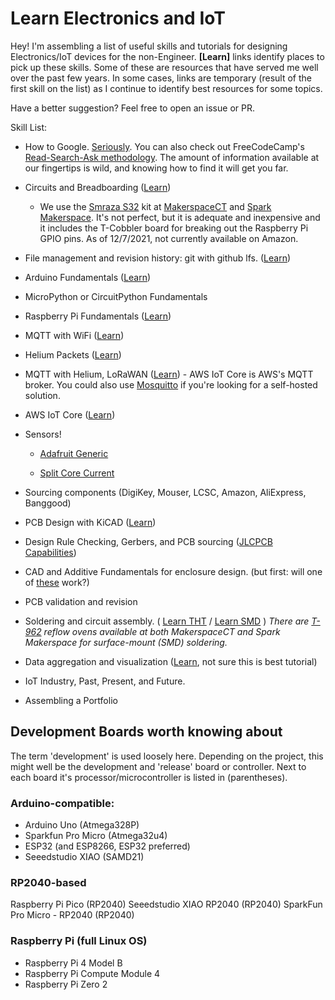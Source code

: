 # Learn Electronics and IoT

Hey! I'm assembling a list of useful skills and tutorials for designing Electronics/IoT devices for the non-Engineer. **[Learn]** links identify places to pick up these skills. Some of these are resources that have served me well over the past few years. In some cases, links are temporary (result of the first skill on the list) as I continue to identify best resources for some topics.

Have a better suggestion? Feel free to open an issue or PR. 

Skill List:

* How to Google. [Seriously](https://www.pcmag.com/how-to/23-google-search-tips-youll-want-to-learn). You can also check out FreeCodeCamp's [Read-Search-Ask methodology](https://www.freecodecamp.org/news/read-search-dont-be-afraid-to-ask-743a23c411b4/). The amount of information available at our fingertips is wild, and knowing how to find it will get you far.

* Circuits and Breadboarding ([Learn](https://www.smraza.com/pages/toturial))
  * We use the [Smraza S32](https://www.smraza.com/products/smraza-basic-starter-kit-for-arduino-uno-r3-project-with-tutorial-breadboard-jumper-wires-resistors-led-lcd-1602-sensors-s32) kit at [MakerspaceCT](https://makerspacect.com) and [Spark Makerspace](https://sparkmakerspace.org). It's not perfect, but it is adequate and inexpensive and it includes the T-Cobbler board for breaking out the Raspberry Pi GPIO pins. As of 12/7/2021, not currently available on Amazon.

* File management and revision history: git with github lfs. ([Learn](https://dangitgit.com/en))

* Arduino Fundamentals ([Learn](https://github.com/makerspacect/arduino_intro))

* MicroPython or CircuitPython Fundamentals

* Raspberry Pi Fundamentals ([Learn](https://github.com/makerspacect/raspberry_pi_intro))

* MQTT with WiFi ([Learn](https://codetober.com/temperature-and-humidity-with-esp32/))

* Helium Packets ([Learn](https://github.com/MakerspaceCT/ttgo_esp32_helium))

* MQTT with Helium, LoRaWAN ([Learn](https://www.hackster.io/uFire/helium-water-quality-monitor-075e6d)) - AWS IoT Core is AWS's MQTT broker. You could also use [Mosquitto](https://pimylifeup.com/raspberry-pi-mosquitto-mqtt-server/) if you're looking for a self-hosted solution.

* AWS IoT Core ([Learn](https://aws.amazon.com/blogs/compute/building-an-aws-iot-core-device-using-aws-serverless-and-an-esp32/))

* Sensors!

  * [Adafruit Generic](https://github.com/adafruit/Adafruit_Sensor)

  * [Split Core Current](https://github.com/maxux/current-arduino)

* Sourcing components (DigiKey, Mouser, LCSC, Amazon, AliExpress, Banggood)

* PCB Design with KiCAD ([Learn](https://wiki.ai03.com/books/pcb-design/chapter/pcb-designer-guide))

* Design Rule Checking, Gerbers, and PCB sourcing ([JLCPCB Capabilities](https://jlcpcb.com/capabilities/Capabilities))

* CAD and Additive Fundamentals for enclosure design. (but first: will one of [these](https://www.homedepot.com/p/Carlon-4-in-x-4-in-x-2-in-PVC-Junction-Box-Gray-E989NNJ-CAR/100404097) work?)

* PCB validation and revision

* Soldering and circuit assembly. ( [Learn THT](https://learn.adafruit.com/adafruit-guide-excellent-soldering) / [Learn SMD](https://www.sparkfun.com/tutorials/category/2) ) *There are [T-962](https://github.com/UnifiedEngineering/T-962-improvements) reflow ovens available at both MakerspaceCT and Spark Makerspace for surface-mount (SMD) soldering.*

* Data aggregation and visualization ([Learn](https://support.machineq.com/s/article/MQTT-Tutorial), not sure this is best tutorial)

* IoT Industry, Past, Present, and Future.

* Assembling a Portfolio


## Development Boards worth knowing about
The term 'development' is used loosely here. Depending on the project, this might well be the development and 'release' board or controller. Next to each board it's processor/microcontroller is listed in (parentheses).
### Arduino-compatible:
* Arduino Uno (Atmega328P)
* Sparkfun Pro Micro (Atmega32u4)
* ESP32 (and ESP8266, ESP32 preferred)
* Seeedstudio XIAO (SAMD21)
### RP2040-based
Raspberry Pi Pico (RP2040)
Seeedstudio XIAO RP2040 (RP2040)
SparkFun Pro Micro - RP2040 (RP2040)

### Raspberry Pi (full Linux OS)
* Raspberry Pi 4 Model B
* Raspberry Pi Compute Module 4
* Raspberry Pi Zero 2
